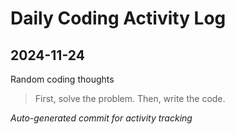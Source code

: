 # Daily Coding Activity Log

## 2024-11-24

Random coding thoughts

> First, solve the problem. Then, write the code.

*Auto-generated commit for activity tracking*
